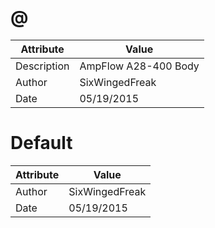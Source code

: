 # @
| Attribute | Value |
| ---  | ---     |
| Description | AmpFlow A28-400 Body |
| Author | SixWingedFreak |
| Date | 05/19/2015 |
# Default
| Attribute | Value |
| ---  | ---     |
| Author | SixWingedFreak |
| Date | 05/19/2015 |
